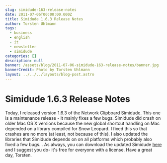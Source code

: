 ```yaml
---
slug: simidude-163-release-notes
date: 2011-07-06T00:00:00.000Z
title: Simidude 1.6.3 Release Notes
author: Torsten Uhlmann
tags:
  - business
  - english
  - it
  - newsletter
  - simidude
categories: []
description: null
banner: /assets/blog/2011-07-06-simidude-163-release-notes/banner.jpg
bannerCredit: Photo by Torsten Uhlmann
layout: ../../../layouts/blog-post.astro
---
```


Simidude 1.6.3 Release Notes
============================

Today, I released version 1.6.3 of the Network Clipboard Simidude. This one is a maintenance release - it mainly fixes a few bugs. Simidude did crash on older Mac OS X versions because the new global shortcut handling on Mac depended on a library compiled for Snow Leopard. I fixed this so that crashes are no more (at least, not because of this). I also updated the libraries that Simidude depends on on all platforms which probably also fixed a few bugs... As always, you can download the updated Simidude [here](http://www.agynamix.de/products/simidude/download/) and I suggest you do- it's free for everyone with a license. Have a great day, Torsten.

